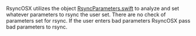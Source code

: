 RsyncOSX utilizes the object [RsyncParameters.swift](https://github.com/rsyncOSX/RsyncOSX/blob/master/RsyncOSX/RsyncParameters.swift) to analyze and set whatever parameters to rsync the user set. There are no check of parameters set for rsync. If the user enters bad parameters RsyncOSX pass bad parameters to rsync.
